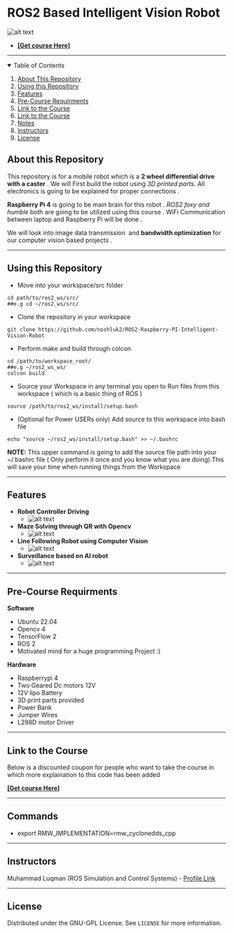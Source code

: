 # ROS2 Based Intelligent Vision Robot
 ![alt text](https://github.com/noshluk2/ROS2-Raspberry-PI-Intelligent-Vision-Robot/blob/main/images/r2_rpi.png)
- **[[Get course Here]](https://www.udemy.com/course/draft/2265374/?couponCode=ROS2LAUNCH)**
----

<details open="open">
  <summary>Table of Contents</summary>
  <ol>
    <li><a href="#About-this-Repository">About This Repository</a></li>
    <li><a href="#Using-this-Repository">Using this Repository</a></li>
    <li><a href="#Features">Features</a></li>
    <li><a href="#Pre-Course-Requirments">Pre-Course Requirments</a></li>
    <li><a href="#Link-to-the-Course">Link to the Course</a></li>
    <li><a href="#Commands">Link to the Course</a></li>
    <li><a href="#Notes">Notes</a></li>
    <li><a href="#Instructors">Instructors</a></li>
    <li><a href="#License">License</a></li>
  </ol>
</details>


## About this Repository
This repository is for a mobile robot which is a **2 wheel differential drive with a caster** . We will First build the robot using *3D printed parts*. All electronics is going to be explained for proper connections .

**Raspberry Pi 4** is going to be main brain for this robot . *ROS2 foxy and humble* both are going to be utilized using this course . WiFi Communication between laptop and Raspberry Pi will be done .

We will look into image data transmission  and **bandwidth optimization** for our computer vision based projects . 



----
## Using this Repository
* Move into your workspace/src folder
 ```
 cd path/to/ros2_ws/src/
##e.g cd ~/ros2_ws/src/
  ```
* Clone the repository in your workspace
```
git clone https://github.com/noshluk2/ROS2-Raspberry-PI-Intelligent-Vision-Robot
```


* Perform make and build through colcon
 ```
 cd /path/to/workspace_root/
 ##e.g ~/ros2_ws_ws/
 colcon build
 ```

* Source your Workspace in any terminal you open to Run files from this workspace ( which is a basic thing of ROS )
```
source /path/to/ros2_ws/install/setup.bash
```
- (Optional for Power USERs only) Add source to this workspace into bash file
 ```
echo "source ~/ros2_ws/install/setup.bash" >> ~/.bashrc
 ```
  **NOTE:** This upper command is going to add the source file path into your ~/.bashrc file ( Only perform it once and you know what you are doing).This will save your time when running things from the Workspace

---
## Features
* **Robot Controller Driving**
  -  ![alt text](https://github.com/noshluk2/ROS2-Raspberry-PI-Intelligent-Vision-Robot/blob/main/images/controller_drive.gif)
* **Maze Solving through QR with Opencv**
  -  ![alt text](https://github.com/noshluk2/ROS2-Raspberry-PI-Intelligent-Vision-Robot/blob/main/images/qr_maze.gif)
* **Line Following Robot using Computer Vision**
  -  ![alt text](https://github.com/noshluk2/ROS2-Raspberry-PI-Intelligent-Vision-Robot/blob/main/images/line_following.gif)
* **Surveillance based on AI robot**
  -  ![alt text](https://github.com/noshluk2/ROS2-Raspberry-PI-Intelligent-Vision-Robot/blob/main/images/ai_bot.gif)

----
## Pre-Course Requirments

**Software**
- Ubuntu 22.04
- Opencv 4
- TensorFlow 2
- ROS 2
- Motivated mind for a huge programming Project :)

**Hardware**

- Raspberrypi 4
- Two Geared Dc motors 12V
- 12V lipo Battery
- 3D print parts provided
- Power Bank
- Jumper Wires
- L298D motor Driver
---
## Link to the Course
Below is a discounted coupon for people who want to take the course in which more explaination to this code has been added

**[[Get course Here]](https://www.udemy.com/course/draft/2265374/?couponCode=ROS2LAUNCH)**

----
## Commands
- export RMW_IMPLEMENTATION=rmw_cyclonedds_cpp
---
## Instructors

Muhammad Luqman (ROS Simulation and Control Systems) - [Profile Link](https://www.linkedin.com/in/muhammad-luqman-9b227a11b/)

----
## License

Distributed under the GNU-GPL License. See `LICENSE` for more information.
